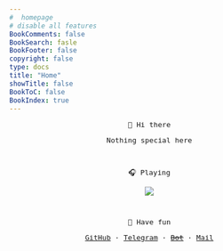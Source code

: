```yaml
--- 
#  homepage 
# disable all features
BookComments: false
BookSearch: fasle
BookFooter: false
copyright: false
type: docs
title: "Home"
showTitle: false
BookToC: false
BookIndex: true
---
```


<center style="font-family:monospace;font-size:0.8rem">
 <p>👏 Hi  there</p>

Nothing special here

<br/>

🎧️ Playing

![](https://spotify-github-profile.kittinanx.com/api/view?uid=313qmk4iek67zy3nzazka7flgdpq&cover_image=true&theme=novatorem&show_offline=false&background_color=000000&interchange=true&bar_color=ffffff&bar_color_cover=false)

<br/>

  🥳 Have fun

[GitHub](https://github.com/wangy325)    ·   [Telegram](https://t.me/wangy325)    · [~~Bot~~](https://t.me/wygemibot)  ·   [Mail](mailto:lavawangy@gmail.com)

<!-- 
todo:
    status
 -->
</center>

